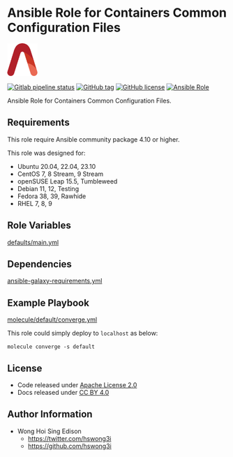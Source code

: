 # Ansible Role for Containers Common Configuration Files

<a href="https://alvistack.com" title="AlviStack" target="_blank"><img src="/alvistack.svg" height="75" alt="AlviStack"></a>

[![Gitlab pipeline status](https://img.shields.io/gitlab/pipeline/alvistack/ansible-role-containers_common/master)](https://gitlab.com/alvistack/ansible-role-containers_common/-/pipelines)
[![GitHub tag](https://img.shields.io/github/tag/alvistack/ansible-role-containers_common.svg)](https://github.com/alvistack/ansible-role-containers_common/tags)
[![GitHub license](https://img.shields.io/github/license/alvistack/ansible-role-containers_common.svg)](https://github.com/alvistack/ansible-role-containers_common/blob/master/LICENSE)
[![Ansible Role](https://img.shields.io/badge/galaxy-alvistack.containers_common-blue.svg)](https://galaxy.ansible.com/alvistack/containers_common)

Ansible Role for Containers Common Configuration Files.

## Requirements

This role require Ansible community package 4.10 or higher.

This role was designed for:

-   Ubuntu 20.04, 22.04, 23.10
-   CentOS 7, 8 Stream, 9 Stream
-   openSUSE Leap 15.5, Tumbleweed
-   Debian 11, 12, Testing
-   Fedora 38, 39, Rawhide
-   RHEL 7, 8, 9

## Role Variables

[defaults/main.yml](defaults/main.yml)

## Dependencies

[ansible-galaxy-requirements.yml](ansible-galaxy-requirements.yml)

## Example Playbook

[molecule/default/converge.yml](molecule/default/converge.yml)

This role could simply deploy to `localhost` as below:

    molecule converge -s default

## License

-   Code released under [Apache License 2.0](LICENSE)
-   Docs released under [CC BY 4.0](http://creativecommons.org/licenses/by/4.0/)

## Author Information

-   Wong Hoi Sing Edison
    -   <https://twitter.com/hswong3i>
    -   <https://github.com/hswong3i>
